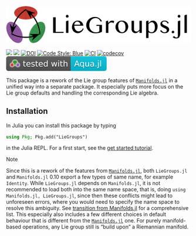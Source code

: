 <div align="center">
    <picture>
        <source media="(prefers-color-scheme: dark)" srcset="https://raw.githubusercontent.com/JuliaManifolds/LieGroups.jl/main/docs/src/assets/logo_text_readme_dark.png">
      <img alt="Manifolds.jl logo with text on the side" src="https://raw.githubusercontent.com/JuliaManifolds/LieGroups.jl//main/docs/src/assets/logo_text_readme.png">
    </picture>
</div>

[![](https://img.shields.io/badge/docs-stable-blue.svg)](https://juliamanifolds.github.io/LieGroups.jl/stable/)
[![](https://img.shields.io/badge/docs-dev-blue.svg)](https://juliamanifolds.github.io/LieGroups.jl/dev/)
[![DOI](https://zenodo.org/badge/481478376.svg)](https://doi.org/10.5281/zenodo.15343362)
[![Code Style: Blue](https://img.shields.io/badge/code%20style-blue-4495d1.svg)](https://github.com/invenia/BlueStyle) [![CI](https://github.com/JuliaManifolds/LieGroups.jl/actions/workflows/ci.yml/badge.svg)](https://github.com/JuliaManifolds/LieGroups.jl/actions?query=workflow%3ACI+branch%3Amain)
[![codecov](https://codecov.io/gh/JuliaManifolds/LieGroups.jl/graph/badge.svg?token=32odCSyJX5)](https://codecov.io/gh/JuliaManifolds/LieGroups.jl)
[![Aqua QA](https://raw.githubusercontent.com/JuliaTesting/Aqua.jl/master/badge.svg)](https://github.com/JuliaTesting/Aqua.jl)

This package is a rework of the Lie group features of [`Manifolds.jl`](https://juliamanifolds.github.io/Manifolds.jl/stable/) in a unified way into a separate package. It especially puts more focus on the Lie group defaults and handling the corresponding Lie algebra.

## Installation

In Julia you can install this package by typing

```julia
using Pkg; Pkg.add("LieGroups")
```

in the Julia REPL. For a first start, see the [get started tutorial](https://juliamanifolds.github.io/LieGroups.jl/stable/tutorials/getstarted/).

> [!NOTE]
> Since this is a rework of the features from [`Manifolds.jl`](https://juliamanifolds.github.io/Manifolds.jl/stable/), both `LieGroups.jl` and `Manifolds.jl` 0.10 export a few types of same name, for example `Identity`.
While `LieGroups.jl` depends on `Manifolds.jl`, it is not recommended to load both into the same name space, that is, doing `using Manifolds.jl, LieGroups.jl`, since then these conflicts might lead to unforeseen errors, where you would need to specify the name space to resolve this ambiguity.
> See [transition from Manifolds.jl](https://juliamanifolds.github.io/LieGroups.jl/stable/tutorials/transition/) for a comprehensive list.
> This especially also includes a few different choices in default behaviour that
is different from the [`Manifolds.jl`](https://juliamanifolds.github.io/Manifolds.jl/stable/) one. For purely manifold-based operations, any Lie group still is “build upon” a Riemannian manifold.
